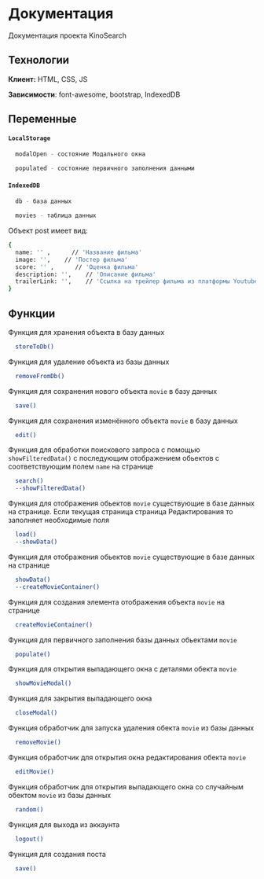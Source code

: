 # Документация

Документация проекта KinoSearch


## Технологии

**Клиент:** HTML, CSS, JS

**Зависимости**: font-awesome, bootstrap, IndexedDB




## Переменные

#### ``LocalStorage``

```bash
  modalOpen - состояние Модального окна
```
```bash
  populated - состояние первичного заполнения данными
```


#### ``IndexedDB``

```bash
  db - база данных
```
```bash
  movies - таблица данных
```
Объект post имеет вид:
```bash
{
  name: '' ,      // 'Название фильма'
  image: '',    // 'Постер фильма'
  score: '' ,      // 'Оценка фильма'
  description: '',    // 'Описание фильма'
  trailerLink: '',    // 'Ссылка на трейлер фильма из платформы Youtube'
}
```

## Функции

Функция для хранения объекта в базу данных
```bash
  storeToDb() 
```

Функция для удаление объекта из базы данных
```bash
  removeFromDb() 
```

Функция для сохранения нового объекта `movie` в базу данных
```bash
  save()
```

Функция для сохранения изменённого объекта `movie` в базу данных
```bash
  edit()
```

Функция для обработки поискового запроса с помощью `showFilteredData()` с последующим отображением обьектов с соответствующим полем `name` на странице
```bash
  search()
  --showFilteredData()
```

Функция для отображения обьектов `movie` существующие в базе данных на странице. Если текущая страница страница Редактирования то заполняет необходимые поля
```bash
  load()
  --showData()
```

Функция для отображения обьектов `movie` существующие в базе данных на странице
```bash
  showData()
  --createMovieContainer()
```
Функция для создания элемента отображения объекта `movie` на странице
```bash
  createMovieContainer()
```

Функция для первичного заполнения базы данных обьектами `movie`
```bash
  populate()
```

Функция для открытия выпадающего окна с деталями обекта `movie`
```bash
  showMovieModal()
```

Функция для закрытия выпадающего окна
```bash
  closeModal()
```

Функция обработчик для запуска удаления обекта `movie` из базы данных
```bash
  removeMovie()
```

Функция обработчик для открытия окна редактирования обекта `movie`
```bash
  editMovie()
```

Функция обработчик для открытия выпадающего окна со случайным обектом `movie` из базы данных
```bash
  random()
```


Функция для выхода из аккаунта
```bash
  logout()
```

Функция для создания поста
```bash
  save()
```
